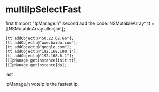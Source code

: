 # multiIpSelectFast

first #import "IpManage.h"
second add the code:
 NSMutableArray* tt = [[NSMutableArray alloc]init];
    
    [tt addObject:@"50.22.62.66"];
    [tt addObject:@"www.baidu.com"];
    [tt addObject:@"google.com"];
    [tt addObject:@"192.168.100.1"];
    [tt addObject:@"192.168.6.1"];    
    [[IpManage getInstance]init:tt];
    [[IpManage getInstance]do];

last 

IpManage.h voteIp is the fastest ip.


